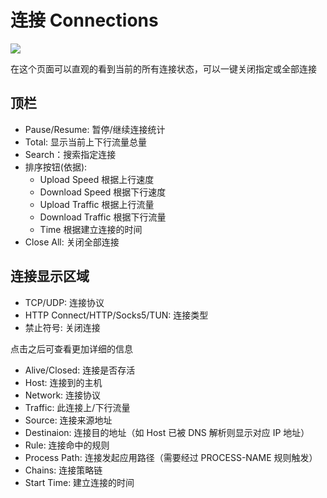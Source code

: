 # 连接 Connections

![](~@imgs/ui-connections.png)

在这个页面可以直观的看到当前的所有连接状态，可以一键关闭指定或全部连接

## 顶栏

- Pause/Resume: 暂停/继续连接统计
- Total: 显示当前上下行流量总量
- Search：搜索指定连接
- 排序按钮(依据):
  - Upload Speed 根据上行速度
  - Download Speed 根据下行速度
  - Upload Traffic 根据上行流量
  - Download Traffic 根据下行流量
  - Time 根据建立连接的时间
- Close All: 关闭全部连接

## 连接显示区域

- TCP/UDP: 连接协议
- HTTP Connect/HTTP/Socks5/TUN: 连接类型
- 禁止符号: 关闭连接

点击之后可查看更加详细的信息

- Alive/Closed: 连接是否存活
- Host: 连接到的主机
- Network: 连接协议
- Traffic: 此连接上/下行流量
- Source: 连接来源地址
- Destinaion: 连接目的地址（如 Host 已被 DNS 解析则显示对应 IP 地址）
- Rule: 连接命中的规则
- Process Path: 连接发起应用路径（需要经过 PROCESS-NAME 规则触发）
- Chains: 连接策略链
- Start Time: 建立连接的时间
